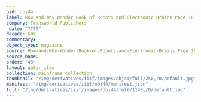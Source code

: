 ```yaml
---
pid: obj44
label: How and Why Wonder Book of Robots and Electronic Brains Page 10
company: Transworld Publishers
_date: "????"
decade: 60s
commentary:
object_type: magazine
source: How-and-Why-Wonder-Book-of-Robots-and-Electronic-Brains_Page_16
source_name:
order: '43'
layout: qatar_item
collection: mainframe_collection
thumbnail: "/img/derivatives/iiif/images/obj44/full/250,/0/default.jpg"
manifest: "/img/derivatives/iiif/obj44/manifest.json"
full: "/img/derivatives/iiif/images/obj44/full/1140,/0/default.jpg"
---
```

